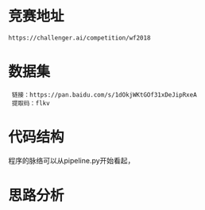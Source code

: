 # 竞赛地址
    https://challenger.ai/competition/wf2018
    
# 数据集
     链接：https://pan.baidu.com/s/1dOkjWKtGOf31xDeJipRxeA 
     提取码：flkv 
     
# 代码结构
程序的脉络可以从pipeline.py开始看起，

# 思路分析
